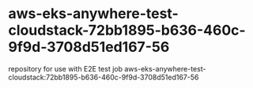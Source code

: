 # aws-eks-anywhere-test-cloudstack-72bb1895-b636-460c-9f9d-3708d51ed167-56
repository for use with E2E test job aws-eks-anywhere-test-cloudstack:72bb1895-b636-460c-9f9d-3708d51ed167-56
